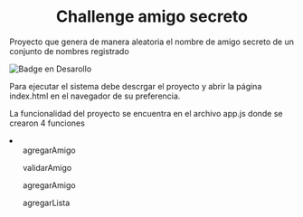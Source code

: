 <h1 align="center"> Challenge amigo secreto </h1>

Proyecto que genera de manera aleatoria el nombre de amigo secreto de un conjunto de nombres registrado

![Badge en Desarollo](https://img.shields.io/badge/STATUS-EN%20DESAROLLO-green)

Para ejecutar el sistema debe descrgar el proyecto y abrir la página index.html en el navegador de su preferencia.

La funcionalidad del proyecto se encuentra en el archivo app.js donde se crearon 4 funciones

<li>
    <ol>agregarAmigo</ol>
    <ol>validarAmigo</ol>
    <ol>agregarAmigo</ol>
    <ol>agregarLista</ol>
</li>




